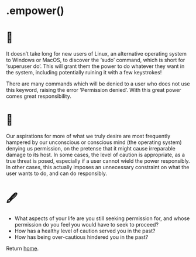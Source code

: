 # .empower()

# 🔬

It doesn’t take long for new users of Linux, an alternative operating system to Windows or MacOS, to discover the ‘sudo’ command, which is short for ‘superuser do’. This will grant them the power to do whatever they want in the system, including potentially ruining it with a few keystrokes!

There are many commands which will be denied to a user who does not use this keyword, raising the error ‘Permission denied’. With this great power comes great responsibility. 

# 🧩

Our aspirations for more of what we truly desire are most frequently hampered by our unconscious or conscious mind (the operating system) denying us permission, on the pretense that it might cause irreparable damage to its host. In some cases, the level of caution is appropriate, as a true threat is posed, especially if a user cannot wield the power responsibly. In other cases, this actually imposes an unnecessary constraint on what the user wants to do, and can do responsibly. 

# 🖋️

- What aspects of your life are you still seeking permission for, and whose permission do you feel you would have to seek to proceed?
- How has a healthy level of caution served you in the past? 
- How has being over-cautious hindered you in the past?

Return [home](../index.md).

